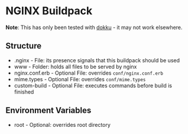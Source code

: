 # NGINX Buildpack

**Note**: This has only been tested with [dokku](https://github.com/progrium/dokku) - it may not work elsewhere.

## Structure
* .nginx - File: its presence signals that this buildpack should be used
* www - Folder: holds all files to be served by nginx
* nginx.conf.erb - Optional File: overrides `conf/nginx.conf.erb`
* mime.types - Optional File: overrides `conf/mime.types`
* custom-build - Optional File: executes commands before build is finished

## Environment Variables
* root - Optional: overrides root directory
